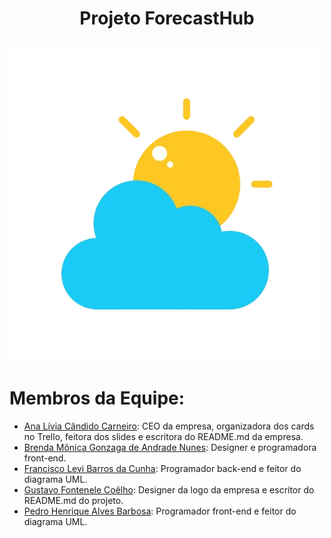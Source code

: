 <h1 align="center"> Projeto ForecastHub </h1>

<h2 align="center">
 <img src="https://github.com/ForecastHubPOO/.github/blob/802fa69a87b0fffc7ce5e60dd7c69ce96dee71d3/profile/imgs/iconepngagain" width = "500px" alt="ForecastHUB"><br>
 </h2>
 
# Membros da Equipe:
- [Ana Lívia Cândido Carneiro](https://github.com/hellgby):
  CEO da empresa, organizadora dos cards no Trello, feitora dos slides e escritora do README.md da empresa.
- [Brenda Mônica Gonzaga de Andrade Nunes](https://github.com/brwndag):
  Designer e programadora front-end.
- [Francisco Levi Barros da Cunha](https://github.com/spyvanilla):
  Programador back-end e feitor do diagrama UML.
- [Gustavo Fontenele Coêlho](https://github.com/fontenelegustavo):
  Designer da logo da empresa e escritor do README.md do projeto.
- [Pedro Henrique Alves Barbosa](https://github.com/PedroBarbosaIF):
  Programador front-end e feitor do diagrama UML.

  
